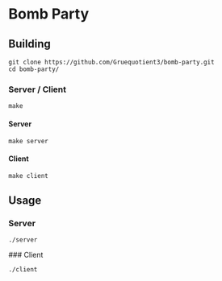 # Bomb Party

## Building

```
git clone https://github.com/Gruequotient3/bomb-party.git
cd bomb-party/
```

### Server / Client
```
make
```

#### Server
```
make server
```

#### Client
```
make client
```

## Usage

### Server
```
./server
``` 

### Client
```
./client
```